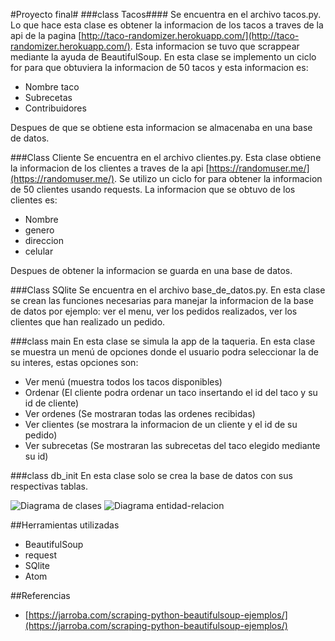 #Proyecto final#
###class Tacos####
Se encuentra en el archivo tacos.py. Lo que hace esta clase es obtener la informacion de los tacos a traves de la api de la pagina [http://taco-randomizer.herokuapp.com/](http://taco-randomizer.herokuapp.com/). Esta informacion se tuvo que scrappear mediante la ayuda de BeautifulSoup. En esta clase se implemento un ciclo for para que obtuviera la informacion de 50 tacos y esta informacion es:
- Nombre taco
- Subrecetas
- Contribuidores

Despues de que se obtiene esta informacion se almacenaba en una base de datos.

###Class Cliente
Se encuentra en el archivo clientes.py. Esta clase obtiene la informacion de los clientes a traves de la api [https://randomuser.me/](https://randomuser.me/). Se utilizo un ciclo for para obtener la informacion de 50 clientes usando requests. La informacion que se obtuvo de los clientes es:
- Nombre
- genero
- direccion
- celular

Despues de obtener la informacion se guarda en una base de datos.

###Class SQlite
Se encuentra en el archivo base_de_datos.py. En esta clase se crean las funciones necesarias para manejar la informacion de la base de datos por ejemplo: ver el menu, ver los pedidos realizados, ver los clientes que han realizado un pedido.

###class main
En esta clase se simula la app de la taqueria. En esta clase se muestra un menú de opciones donde el usuario podra seleccionar la de su interes, estas opciones son:
- Ver menú (muestra todos los tacos disponibles)
- Ordenar (El cliente podra ordenar un taco insertando el id del taco y su id de cliente)
- Ver ordenes (Se mostraran todas las ordenes recibidas)
- Ver clientes (se mostrara la informacion de un cliente y el id de su pedido)
- Ver subrecetas (Se mostraran las subrecetas del taco elegido mediante su id)

###class db_init
En esta clase solo se crea la base de datos con sus respectivas tablas.

![Diagrama de clases](file:///C:/Users/Orlando/Pictures/Diagrama%20de%20clases.jpg)
![Diagrama entidad-relacion](file:///C:/Users/Orlando/Pictures/entidad-relacion.jpg)

##Herramientas utilizadas
- BeautifulSoup
- request
- SQlite
- Atom

##Referencias
- [https://jarroba.com/scraping-python-beautifulsoup-ejemplos/](https://jarroba.com/scraping-python-beautifulsoup-ejemplos/)

